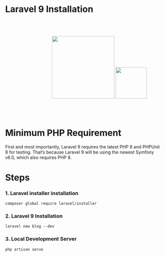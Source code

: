 # Laravel 9 Installation

<div style="width:100%;text-align:center;padding:10%;">
<img src="https://encrypted-tbn0.gstatic.com/images?q=tbn:ANd9GcRRD4lgVO7O-_2lX6wV74g3onZSnzCwLwMhb2yof19LkwSNrCNHQFe8TwnrLghr6NmDEY8&usqp=CAU" width="200" height="200" steyle="margin-left:52px;float:left;">

<img src="https://encrypted-tbn0.gstatic.com/images?q=tbn:ANd9GcSct6OLpgnTr1uquKn3x5xc2egLaO87f3ZFJgAMdIJ4nksoPkvjieHuu5WTyF2RLKOkYyo&usqp=CAU" width="100" height="100" steyle="float:left;">
</div>

# Minimum PHP Requirement

First and most importantly, Laravel 9 requires the latest PHP 8 and PHPUnit 8 for testing. That’s because Laravel 9 will be using the newest Symfony v6.0, which also requires PHP 8.


# Steps 

### 1. Laravel installer installation 

	composer global require laravel/installer

### 2. Laravel 9 Installation 

	laravel new blog --dev


### 3. Local Development Server

	php artisan serve